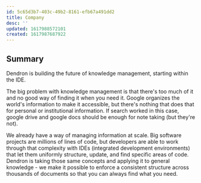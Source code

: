 ```yaml
---
id: 5c65d3b7-403c-49b2-8161-efb67a491dd2
title: Company
desc: ''
updated: 1617988572101
created: 1617987687922
---
```


## Summary

Dendron is building the future of knowledge management, starting within the IDE.

The big problem with knowledge management is that there's too much of it and no good way of finding it when you need it. Google organizes the world's information to make it accessible, but there's nothing that does that for personal or institutional information. If search worked in this case, google drive and google docs should be enough for note taking (but they're not). 

We already have a way of managing information at scale. Big software projects are millions of lines of code, but developers are able to work through that complexity with IDEs (integrated development environments) that let them uniformly structure, update, and find specific areas of code. Dendron is taking those same concepts and applying it to general knowledge - we make it possible to enforce a consistent structure across thousands of documents so that you can always find what you need. 
